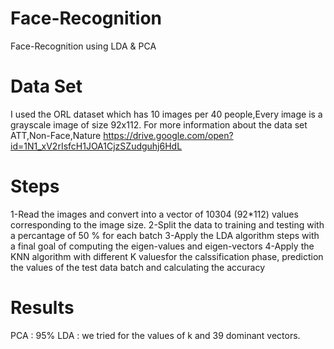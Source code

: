 # Face-Recognition
 
Face-Recognition using LDA & PCA

# Data Set
I used the ORL dataset which has 10 images per 40 people,Every image is a grayscale image of size 92x112.
For more information about the data set ATT,Non-Face,Nature
https://drive.google.com/open?id=1N1_xV2rIsfcH1JOA1CjzSZudguhj6HdL


# Steps

1-Read the images and convert into a vector of 10304 (92*112) values corresponding to the image size.
2-Split the data to training and testing with a percantage of 50 % for each batch
3-Apply the LDA algorithm steps with a final goal of computing the eigen-values and eigen-vectors
4-Apply the KNN algorithm with different K valuesfor the calssification phase, prediction the values of the test data batch and calculating the accuracy

# Results 
PCA : 95%
LDA : we  tried for the values of k and 39 dominant vectors.



